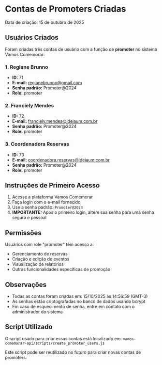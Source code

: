 # Contas de Promoters Criadas

Data de criação: 15 de outubro de 2025

## Usuários Criados

Foram criadas três contas de usuário com a função de **promoter** no sistema Vamos Comemorar:

### 1. Regiane Brunno
- **ID:** 71
- **E-mail:** regianebrunno@gmail.com
- **Senha padrão:** Promoter@2024
- **Role:** promoter

### 2. Franciely Mendes
- **ID:** 72
- **E-mail:** franciely.mendes@ideiaum.com.br
- **Senha padrão:** Promoter@2024
- **Role:** promoter

### 3. Coordenadora Reservas
- **ID:** 73
- **E-mail:** coordenadora.reservas@ideiaum.com.br
- **Senha padrão:** Promoter@2024
- **Role:** promoter

## Instruções de Primeiro Acesso

1. Acesse a plataforma Vamos Comemorar
2. Faça login com o e-mail fornecido
3. Use a senha padrão: `Promoter@2024`
4. **IMPORTANTE:** Após o primeiro login, altere sua senha para uma senha segura e pessoal

## Permissões

Usuários com role "promoter" têm acesso a:
- Gerenciamento de reservas
- Criação e edição de eventos
- Visualização de relatórios
- Outras funcionalidades específicas de promoção

## Observações

- Todas as contas foram criadas em: 15/10/2025 às 14:56:59 (GMT-3)
- As senhas estão criptografadas no banco de dados usando bcrypt
- Em caso de esquecimento de senha, entre em contato com o administrador do sistema

## Script Utilizado

O script usado para criar essas contas está localizado em:
`vamos-comemorar-api/scripts/create_promoter_users.js`

Este script pode ser reutilizado no futuro para criar novas contas de promoters.

